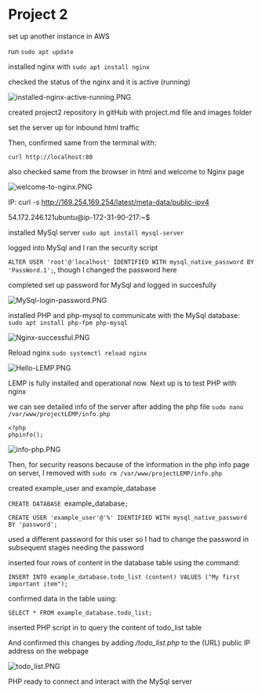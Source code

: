 # Project 2

set up another instance in AWS

run   `sudo apt update`

installed nginx with `sudo apt install nginx`

checked the status of the nginx and it is active (running)

![installed-nginx-active-running.PNG](./images/installed-nginx-active-running.PNG)


created project2 repository in gitHub with project.md file and images folder

set the server up for inbound html traffic

Then, confirmed same from the terminal with:

`curl http://localhost:80`

also checked same from the browser in html and welcome to Nginx page

![welcome-to-nginx.PNG](./images/welcome-to-nginx.PNG)

IP: curl -s http://169.254.169.254/latest/meta-data/public-ipv4

54.172.246.121ubuntu@ip-172-31-90-217:~$





installed MySql server
`sudo apt install mysql-server`

logged into MySql and I ran the security script

`ALTER USER 'root'@'localhost' IDENTIFIED WITH mysql_native_password BY 'PassWord.1';`, though I changed the password here


completed set up password for MySql and logged in succesfully

![MySql-login-password.PNG](./images/MySql-login-password.PNG)


installed PHP and php-mysql to communicate with the MySql database:
`sudo apt install php-fpm php-mysql`


![Nginx-successful.PNG](./images/Nginx-successful.PNG)


Reload nginx
`sudo systemctl reload nginx`


![Hello-LEMP.PNG](./images/Hello-LEMP.PNG)


LEMP is fully installed and operational now. Next up is to test PHP with nginx

we can see detailed info of the server after adding the php file
`sudo nano /var/www/projectLEMP/info.php`

```
<?php
phpinfo();
```


![info-php.PNG](./images/info-php.PNG)

Then, for security reasons because of the information in the php info page on server, I removed with `sudo rm /var/www/projectLEMP/info.php`

created example_user and example_database

`CREATE DATABASE `example_database`;`

`CREATE USER 'example_user'@'%' IDENTIFIED WITH mysql_native_password BY 'password';` 

used a different password for this user so I had to change the password in subsequent stages needing the password

inserted four rows of content in the database table using the command:

`INSERT INTO example_database.todo_list (content) VALUES ("My first important item");` 

confirmed data in the table using:

`SELECT * FROM example_database.todo_list;` 

inserted PHP script in to query the content of todo_list table

And confirmed this changes by adding */todo_list.php* to the (URL) public IP address on the webpage

![todo_list.PNG](./images/todo_list.PNG)



PHP ready to connect and interact with the MySql server